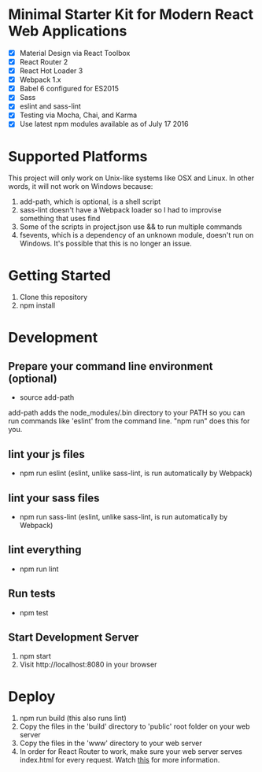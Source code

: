 # Minimal Starter Kit for Modern React Web Applications

- [x] Material Design via React Toolbox
- [x] React Router 2
- [x] React Hot Loader 3
- [x] Webpack 1.x
- [x] Babel 6 configured for ES2015
- [x] Sass
- [x] eslint and sass-lint
- [x] Testing via Mocha, Chai, and Karma
- [x] Use latest npm modules available as of July 17 2016

# Supported Platforms

This project will only work on Unix-like systems like OSX and Linux. In other words, it will not work on Windows because:

1. add-path, which is optional, is a shell script
2. sass-lint doesn't have a Webpack loader so I had to improvise something that uses find
3. Some of the scripts in project.json use && to run multiple commands
4. fsevents, which is a dependency of an unknown module, doesn't run on Windows. It's possible that this is no longer an issue.

# Getting Started
1. Clone this repository
2. npm install

# Development

## Prepare your command line environment (optional)
* source add-path

add-path adds the node_modules/.bin directory to your PATH so you can run commands like 'eslint' from the command line. "npm run" does this for you.

## lint your js files
* npm run eslint (eslint, unlike sass-lint, is run automatically by Webpack)

## lint your sass files
* npm run sass-lint (eslint, unlike sass-lint, is run automatically by Webpack)

## lint everything
* npm run lint

## Run tests
* npm test

## Start Development Server
1. npm start
2. Visit http://localhost:8080 in your browser

# Deploy
1. npm run build (this also runs lint)
2. Copy the files in the 'build' directory to 'public' root folder on your web server
3. Copy the files in the 'www' directory to your web server
4. In order for React Router to work, make sure your web server serves index.html for every request. Watch [this](https://www.youtube.com/watch?v=cdUyEou0LHg) for more information.
